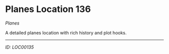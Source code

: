 # Planes Location 136

*Planes*

A detailed planes location with rich history and plot hooks.

---
*ID: LOC00135*